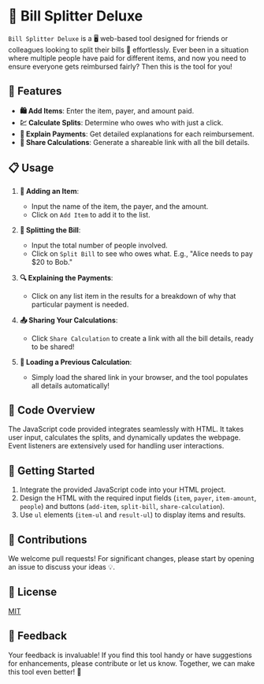 # 🧾 Bill Splitter Deluxe

`Bill Splitter Deluxe` is a 🖥️ web-based tool designed for friends or colleagues looking to split their bills 💸 effortlessly. Ever been in a situation where multiple people have paid for different items, and now you need to ensure everyone gets reimbursed fairly? Then this is the tool for you!

## 🌟 Features

- **🛍️ Add Items**: Enter the item, payer, and amount paid.
- **💹 Calculate Splits**: Determine who owes who with just a click.
- **📖 Explain Payments**: Get detailed explanations for each reimbursement.
- **🔗 Share Calculations**: Generate a shareable link with all the bill details.

## 📋 Usage

1. **📝 Adding an Item**:
   - Input the name of the item, the payer, and the amount.
   - Click on `Add Item` to add it to the list.

2. **🧮 Splitting the Bill**:
   - Input the total number of people involved.
   - Click on `Split Bill` to see who owes what. E.g., "Alice needs to pay $20 to Bob."

3. **🔍 Explaining the Payments**:
   - Click on any list item in the results for a breakdown of why that particular payment is needed.

4. **📤 Sharing Your Calculations**:
   - Click `Share Calculation` to create a link with all the bill details, ready to be shared!

5. **🔄 Loading a Previous Calculation**:
   - Simply load the shared link in your browser, and the tool populates all details automatically!

## 💼 Code Overview

The JavaScript code provided integrates seamlessly with HTML. It takes user input, calculates the splits, and dynamically updates the webpage. Event listeners are extensively used for handling user interactions.

## 🚀 Getting Started

1. Integrate the provided JavaScript code into your HTML project.
2. Design the HTML with the required input fields (`item`, `payer`, `item-amount`, `people`) and buttons (`add-item`, `split-bill`, `share-calculation`).
3. Use `ul` elements (`item-ul` and `result-ul`) to display items and results.

## 🤝 Contributions

We welcome pull requests! For significant changes, please start by opening an issue to discuss your ideas 💡.

## 📜 License

[MIT](https://choosealicense.com/licenses/mit/)

## 📣 Feedback

Your feedback is invaluable! If you find this tool handy or have suggestions for enhancements, please contribute or let us know. Together, we can make this tool even better! 🎉

